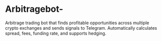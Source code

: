 # Arbitragebot-
Arbitrage trading bot that finds profitable opportunities across multiple crypto exchanges and sends signals to Telegram. Automatically calculates spread, fees, funding rate, and supports hedging.
